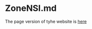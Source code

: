 # ZoneNSI.md

The page version of tyhe website is  [here](https://bugjackbarron.github.io/ZoneNSI.md/)

